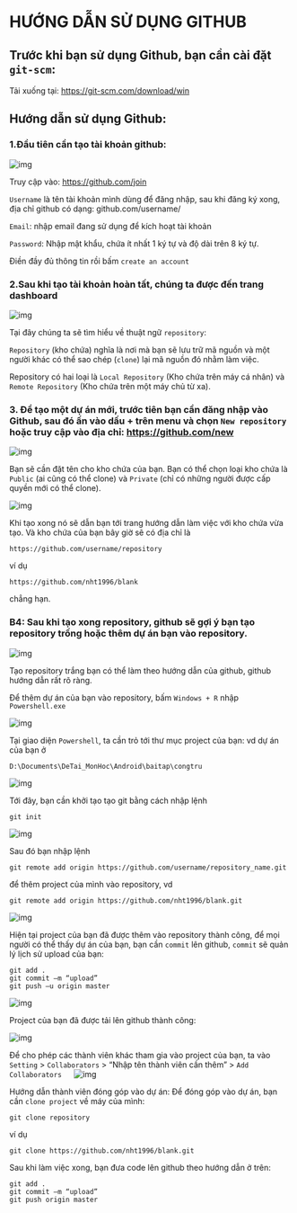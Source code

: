 # HƯỚNG DẪN SỬ DỤNG GITHUB

## Trước khi bạn sử dụng Github, bạn cần cài đặt `git-scm`:
Tải xuống tại: https://git-scm.com/download/win

## Hướng dẫn sử dụng Github:

### 1.Đầu tiên cần tạo tài khoản github:

![img](https://i.imgur.com/wvCWP4a.png)

Truy cập vào: https://github.com/join

`Username` là tên tài khoản mình dùng để đăng nhập, sau khi đăng ký xong, địa chỉ github có dạng: github.com/username/

`Email`: nhập email đang sử dụng để kích hoạt tài khoản

`Password`: Nhập mật khẩu, chứa ít nhất 1 ký tự và độ dài trên 8 ký tự.

Điền đầy đủ thông tin rồi bấm `create an account`

### 2.Sau khi tạo tài khoản hoàn tất, chúng ta được đến trang dashboard 
  
![img](https://imgur.com/Uxcxhlh.png)
 
Tại đây chúng ta sẽ tìm hiểu về thuật ngữ `repository`:

`Repository` (kho chứa) nghĩa là nơi mà bạn sẽ lưu trữ mã nguồn và một người khác có thể sao chép (`clone`) lại mã nguồn đó nhằm làm việc.

Repository có hai loại là `Local Repository` (Kho chứa trên máy cá nhân) và `Remote Repository` (Kho chứa trên một máy chủ từ xa).

### 3. Để tạo một dự án mới, trước tiên bạn cần đăng nhập vào Github, sau đó ấn vào dấu + trên menu và chọn `New repository`  hoặc truy cập vào địa chỉ: https://github.com/new
 
![img](https://imgur.com/CejwbfV.png)

Bạn sẽ cần đặt tên cho kho chứa của bạn. Bạn có thể chọn loại kho chứa là `Public` (ai cũng có thể clone) và `Private` (chỉ có những người được cấp quyền mới có thể clone).
 
![img](https://imgur.com/k0Ppa43.png)

Khi tạo xong nó sẽ dẫn bạn tới trang hướng dẫn làm việc với kho chứa vừa tạo. Và kho chứa của bạn bây giờ sẽ có địa chỉ là 
```
https://github.com/username/repository
```
ví dụ 
```
https://github.com/nht1996/blank
```
chẳng hạn.

### B4: Sau khi tạo xong repository, github sẽ gợi ý bạn tạo repository trống hoặc thêm dự án bạn vào repository.

![img](https://imgur.com/5BSq1Ji.png)
 
Tạo repository trắng bạn có thể làm theo hướng dẫn của github, github hướng dẫn rất rõ ràng.

Để thêm dự án của bạn vào repository, bấm `Windows + R` nhập `Powershell.exe`
 
![img](https://imgur.com/Bn0L6kD.png)

Tại giao diện `Powershell`, ta cần trỏ tới thư mục project của bạn: vd dự án của bạn ở 
```
D:\Documents\DeTai_MonHoc\Android\baitap\congtru
```

![img](https://imgur.com/O2acbKC.png)

Tới đây, bạn cần khởi tạo tạo git bằng cách nhập lệnh 
```
git init
 ```
 
![img](https://imgur.com/YEmGr8a.png)

Sau đó bạn nhập lệnh
```
git remote add origin https://github.com/username/repository_name.git
```
để thêm project của mình vào repository, vd 
```
git remote add origin https://github.com/nht1996/blank.git
```

![img](https://imgur.com/nBKexLf.png)

Hiện tại project của bạn đã được thêm vào repository thành công, để mọi người có thể thấy dự án của bạn, bạn cần `commit` lên github, `commit` sẽ quản lý lịch sử upload của bạn: 
```
git add .
git commit –m “upload” 
git push –u origin master
```

![img](https://imgur.com/EiVZd8f.png)

Project của bạn đã được tải lên github thành công:

![img](https://imgur.com/qujLyTP.png)

Để cho phép các thành viên khác tham gia vào project của bạn, ta vào `Setting` > `Collaborators`  > “Nhập tên thành viên cần thêm” > `Add Collaborators` 
   
![img](https://imgur.com/AML4vpU.png)

Hướng dẫn thành viên đóng góp vào dự án:
Để đóng góp vào dự án, bạn cần `clone project` về máy của mình: 
```
git clone repository
```
ví dụ 
```
git clone https://github.com/nht1996/blank.git
```
Sau khi làm việc xong, bạn đưa code lên github theo hướng dẫn ở trên:
```
git add .
git commit –m “upload” 
git push origin master
```
